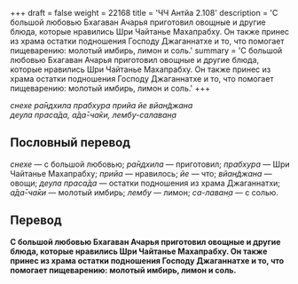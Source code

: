 +++
draft = false
weight = 22168
title = 'ЧЧ Антйа 2.108'
description = 'С большой любовью Бхагаван Ачарья приготовил овощные и другие блюда, которые нравились Шри Чайтанье Махапрабху. Он также принес из храма остатки подношения Господу Джаганнатхе и то, что помогает пищеварению: молотый имбирь, лимон и соль.'
summary = 'С большой любовью Бхагаван Ачарья приготовил овощные и другие блюда, которые нравились Шри Чайтанье Махапрабху. Он также принес из храма остатки подношения Господу Джаганнатхе и то, что помогает пищеварению: молотый имбирь, лимон и соль.'
+++

_снехе ра̄ндхила прабхура прийа йе вйан̃джана  
деула праса̄да, а̄да̄-ча̄ки, лембу-салаван̣а_

## Пословный перевод

_снехе_ — с большой любовью; _ра̄ндхила_ — приготовил; _прабхура_ — Шри Чайтанье Махапрабху; _прийа_ — нравилось; _йе_ — что; _вйан̃джана_ — овощи; _деула_ _праса̄да_ — остатки подношения из храма Джаганнатхи; _а̄да̄_\-_ча̄ки_ — молотый имбирь; _лембу_ — лимон; _са_\-_лаван̣а_ — с солью.

## Перевод

**С большой любовью Бхагаван Ачарья приготовил овощные и другие блюда, которые нравились Шри Чайтанье Махапрабху. Он также принес из храма остатки подношения Господу Джаганнатхе и то, что помогает пищеварению: молотый имбирь, лимон и соль.**
